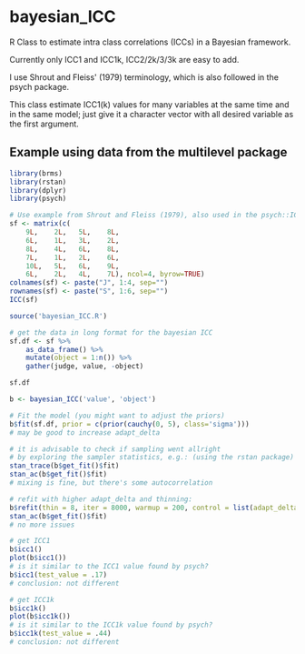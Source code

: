 # bayesian_ICC
R Class to estimate intra class correlations (ICCs) in a Bayesian framework.

Currently only ICC1 and ICC1k, ICC2/2k/3/3k are easy to add.

I use Shrout and Fleiss' (1979) terminology, which is also followed in the psych package.

This class estimate ICC1(k) values for many variables at the same time and in the same model; just give it a character vector with all desired variable as the first argument.

## Example using data from the multilevel package

```r
library(brms)
library(rstan)
library(dplyr)
library(psych)

# Use example from Shrout and Fleiss (1979), also used in the psych::ICC() help page
sf <- matrix(c(
    9L,    2L,   5L,    8L,
    6L,    1L,   3L,    2L,
    8L,    4L,   6L,    8L,
    7L,    1L,   2L,    6L,
    10L,   5L,   6L,    9L,
    6L,    2L,   4L,    7L), ncol=4, byrow=TRUE)
colnames(sf) <- paste("J", 1:4, sep="")
rownames(sf) <- paste("S", 1:6, sep="")
ICC(sf)

source('bayesian_ICC.R')

# get the data in long format for the bayesian ICC
sf.df <- sf %>%
    as_data_frame() %>%
    mutate(object = 1:n()) %>%
    gather(judge, value, -object)

sf.df

b <- bayesian_ICC('value', 'object')

# Fit the model (you might want to adjust the priors)
b$fit(sf.df, prior = c(prior(cauchy(0, 5), class='sigma')))
# may be good to increase adapt_delta

# it is advisable to check if sampling went allright
# by exploring the sampler statistics, e.g.: (using the rstan package)
stan_trace(b$get_fit()$fit)
stan_ac(b$get_fit()$fit)
# mixing is fine, but there's some autocorrelation

# refit with higher adapt_delta and thinning:
b$refit(thin = 8, iter = 8000, warmup = 200, control = list(adapt_delta = .99))
stan_ac(b$get_fit()$fit)
# no more issues

# get ICC1
b$icc1()
plot(b$icc1())
# is it similar to the ICC1 value found by psych?
b$icc1(test_value = .17)
# conclusion: not different

# get ICC1k
b$icc1k()
plot(b$icc1k())
# is it similar to the ICC1k value found by psych?
b$icc1k(test_value = .44)
# conclusion: not different
```
